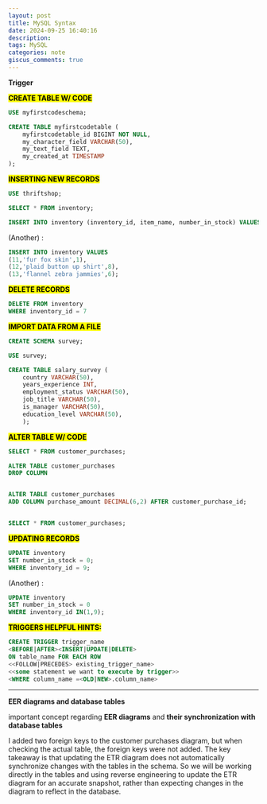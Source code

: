 ```yaml
---
layout: post
title: MySQL Syntax
date: 2024-09-25 16:40:16
description: 
tags: MySQL
categories: note
giscus_comments: true
---
```


**Trigger**

**<mark>CREATE TABLE W/ CODE</mark>**

```sql
USE myfirstcodeschema;

CREATE TABLE myfirstcodetable (
    myfirstcodetable_id BIGINT NOT NULL,
    my_character_field VARCHAR(50),
    my_text_field TEXT,
    my_created_at TIMESTAMP
);
```

**<mark>INSERTING NEW RECORDS</mark>**

```sql
USE thriftshop;

SELECT * FROM inventory;

INSERT INTO inventory (inventory_id, item_name, number_in_stock) VALUES(10,'wolf skin hat', 1);
```

(Another) :

```sql
INSERT INTO inventory VALUES
(11,'fur fox skin',1),
(12,'plaid button up shirt',8),
(13,'flannel zebra jammies',6);
```

**<mark>DELETE RECORDS</mark>**

```sql
DELETE FROM inventory
WHERE inventory_id = 7
```

**<mark>IMPORT DATA FROM A FILE</mark>**

```sql
CREATE SCHEMA survey;

USE survey;

CREATE TABLE salary_survey (
    country VARCHAR(50),
    years_experience INT,
    employment_status VARCHAR(50),
    job_title VARCHAR(50),
    is_manager VARCHAR(50),
    education_level VARCHAR(50),
    );
```

**<mark>ALTER TABLE W/ CODE</mark>**

```sql
SELECT * FROM customer_purchases;

ALTER TABLE customer_purchases
DROP COLUMN 


ALTER TABLE customer_purchases
ADD COLUMN purchase_amount DECIMAL(6,2) AFTER customer_purchase_id;


SELECT * FROM customer_purchases;
```

**<mark>UPDATING RECORDS</mark>**

```sql
UPDATE inventory
SET number_in_stock = 0;
WHERE inventory_id = 9;
```

(Another) :

```sql
UPDATE inventory
SET number_in_stock = 0
WHERE inventory_id IN(1,9);
```

**<mark>TRIGGERS HELPFUL HINTS:</mark>**

```sql
CREATE TRIGGER trigger_name
<BEFORE|AFTER><INSERT|UPDATE|DELETE>
ON table_name FOR EACH ROW
<<FOLLOW|PRECEDES> existing_trigger_name>
<<some statement we want to execute by trigger>>
<WHERE column_name =<OLD|NEW>.column_name>
```
------------------------------------------------------------------

**EER diagrams and database tables**


important concept regarding **EER diagrams** and **their synchronization with database tables**

I added two foreign keys to the customer purchases diagram, but when checking the actual table, the foreign keys were not added. The key takeaway is that updating the ETR diagram does not automatically synchronize changes with the tables in the schema. So we will be working directly in the tables and using reverse engineering to update the ETR diagram for an accurate snapshot, rather than expecting changes in the diagram to reflect in the database.